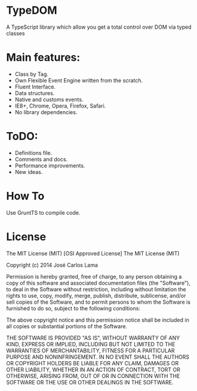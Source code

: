 TypeDOM
=======

A TypeScript library which allow you get a total control over DOM via typed classes


Main features:
=======
- Class by Tag.
- Own Flexible Event Engine written from the scratch.
- Fluent Interface.
- Data structures.
- Native and customs events.
- IE8+, Chrome, Opera, Firefox, Safari.
- No library dependencies.



ToDO:
=======

- Definitions file.
- Comments and docs.
- Performance improvements.
- New ideas.


How To
=======

 Use GruntTS to compile code. 



License
=======

The MIT License (MIT)
[OSI Approved License]
The MIT License (MIT)

Copyright (c) 2014 José Carlos Lama

Permission is hereby granted, free of charge, to any person obtaining a copy
of this software and associated documentation files (the "Software"), to deal
in the Software without restriction, including without limitation the rights
to use, copy, modify, merge, publish, distribute, sublicense, and/or sell
copies of the Software, and to permit persons to whom the Software is
furnished to do so, subject to the following conditions:

The above copyright notice and this permission notice shall be included in
all copies or substantial portions of the Software.

THE SOFTWARE IS PROVIDED "AS IS", WITHOUT WARRANTY OF ANY KIND, EXPRESS OR
IMPLIED, INCLUDING BUT NOT LIMITED TO THE WARRANTIES OF MERCHANTABILITY,
FITNESS FOR A PARTICULAR PURPOSE AND NONINFRINGEMENT. IN NO EVENT SHALL THE
AUTHORS OR COPYRIGHT HOLDERS BE LIABLE FOR ANY CLAIM, DAMAGES OR OTHER
LIABILITY, WHETHER IN AN ACTION OF CONTRACT, TORT OR OTHERWISE, ARISING FROM,
OUT OF OR IN CONNECTION WITH THE SOFTWARE OR THE USE OR OTHER DEALINGS IN
THE SOFTWARE.
